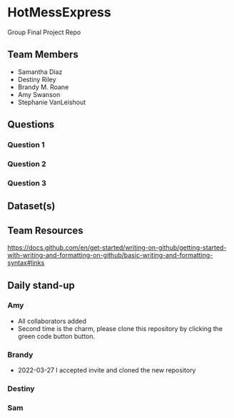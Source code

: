 # HotMessExpress
Group Final Project Repo

## Team Members
- Samantha Diaz
- Destiny Riley
- Brandy M. Roane
- Amy Swanson
- Stephanie VanLeishout

## Questions
### Question 1
### Question 2
### Question 3

## Dataset(s)


## Team Resources
https://docs.github.com/en/get-started/writing-on-github/getting-started-with-writing-and-formatting-on-github/basic-writing-and-formatting-syntax#links

## Daily stand-up
### Amy
- All collaborators added
- Second time is the charm, please clone this repository by clicking the green code button button.

### Brandy
- 2022-03-27 I accepted invite and cloned the new repository

### Destiny

### Sam
